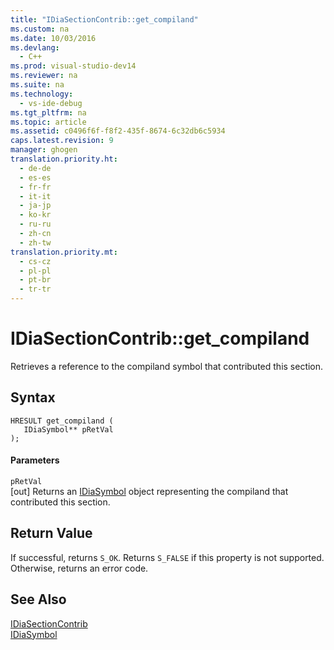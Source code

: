 ```yaml
---
title: "IDiaSectionContrib::get_compiland"
ms.custom: na
ms.date: 10/03/2016
ms.devlang: 
  - C++
ms.prod: visual-studio-dev14
ms.reviewer: na
ms.suite: na
ms.technology: 
  - vs-ide-debug
ms.tgt_pltfrm: na
ms.topic: article
ms.assetid: c0496f6f-f8f2-435f-8674-6c32db6c5934
caps.latest.revision: 9
manager: ghogen
translation.priority.ht: 
  - de-de
  - es-es
  - fr-fr
  - it-it
  - ja-jp
  - ko-kr
  - ru-ru
  - zh-cn
  - zh-tw
translation.priority.mt: 
  - cs-cz
  - pl-pl
  - pt-br
  - tr-tr
---
```

# IDiaSectionContrib::get_compiland
Retrieves a reference to the compiland symbol that contributed this section.  
  
## Syntax  
  
```cpp#  
HRESULT get_compiland (   
   IDiaSymbol** pRetVal  
);  
```  
  
#### Parameters  
 `pRetVal`  
 [out] Returns an [IDiaSymbol](../VS_debugger/IDiaSymbol.md) object representing the compiland that contributed this section.  
  
## Return Value  
 If successful, returns `S_OK`. Returns `S_FALSE` if this property is not supported. Otherwise, returns an error code.  
  
## See Also  
 [IDiaSectionContrib](../VS_debugger/IDiaSectionContrib.md)   
 [IDiaSymbol](../VS_debugger/IDiaSymbol.md)
